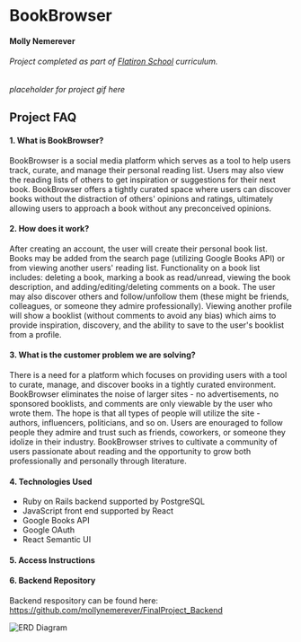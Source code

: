 # BookBrowser

#### Molly Nemerever
###### Project completed as part of [Flatiron School](https://flatironschool.com/campuses/seattle/) curriculum.

*placeholder for project gif here*

## Project FAQ
#### 1. What is BookBrowser?
BookBrowser is a social media platform which serves as a tool to help users track, curate, and manage their personal reading list.  Users may also view the reading lists of others to get inspiration or suggestions for their next book. BookBrowser offers a tightly curated space where users can discover books without the distraction of others' opinions and ratings, ultimately allowing users to approach a book without any preconceived opinions.  

#### 2. How does it work?
After creating an account, the user will create their personal book list. Books may be added from the search page (utilizing Google Books API) or from viewing another users' reading list. Functionality on a book list includes: deleting a book, marking a book as read/unread, viewing the book description, and adding/editing/deleting comments on a book. The user may also discover others and follow/unfollow them (these might be friends, colleagues, or someone they admire professionally). Viewing another profile will show a booklist (without comments to avoid any bias) which aims to provide inspiration, discovery, and the ability to save to the user's booklist from a profile. 

#### 3. What is the customer problem we are solving?
There is a need for a platform which focuses on providing users with a tool to curate, manage, and discover books in a tightly curated environment. BookBrowser eliminates the noise of larger sites - no advertisements, no sponsored booklists, and comments are only viewable by the user who wrote them. The hope is that all types of people will utilize the site - authors, influencers, politicians, and so on. Users are enouraged to follow people they admire and trust such as friends, coworkers, or someone they idolize in their industry. BookBrowser strives to cultivate a community of users passionate about reading and the opportunity to grow both professionally and personally through literature. 

#### 4. Technologies Used
 -  Ruby on Rails backend supported by PostgreSQL
 -  JavaScript front end supported by React
 -  Google Books API
 -  Google OAuth
 -  React Semantic UI
 

#### 5. Access Instructions

#### 6. Backend Repository
Backend respository can be found here: https://github.com/mollynemerever/FinalProject_Backend


![ERD Diagram](https://github.com/mollynemerever/FinalProject_Frontend/blob/master/BookBrowser_ERD.png)
